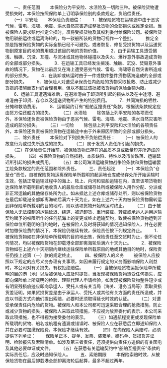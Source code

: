 
 


　　一、责任范围
　　本保险分为平安险、水渍险及一切险三种。被保险货物遭受损失时，本保险按照保险单上订明承保险别的条款规定，负赔偿责任。
　　（一）平安险
　　本保险负责赔偿：
　　1．被保险货物在运输途中由于恶劣气候，雷电、海啸、地震、洪水自然灾害造成整批货物的全部损失或推定全损。当被保险人要求赔付推定全损时，须将受损货物及其权利委付给保险公司。被保险货物用驳船运往或运离海轮的，每一驳船所装的货物可视作一个整批。
　　推定全损是指被保险货物的实际全损已经不可避免，或者恢复、修复受损货物以及运送货物到原定目的地的费用超过该目的地的货物价值。
　　2．由于运输工具遭受搁浅、触礁、沉没、互撞、与流冰或其他物体碰撞以及失火、爆炸意外事故造成货物的全部或部分损失。
　　3．在运输工具已经发生搁浅、触礁、沉没、焚毁意外事故的情况下，货物在此前后又在海上遭受恶劣气候、雷电、海啸等自然灾害所造成的部分损失。
　　4．在装卸或转运时由于一件或数件整件货物落海造成的全部或部分损失。
　　5．被保险人对遭受承保责任内危险的货物采取抢救、防止或减少货损的措施而支付的合理费用，但以不超过该批被救货物的保险金额为限。
　　6．运输工具遭遇海难后，在避难港由于卸货所引起的损失以及在中途港、避难港由于卸货、存仓以及运送货物所产生的特别费用。
　　7．共同海损的牺牲、分摊和救助费用。
　　8．运输契约订有“船舶互撞责任”条款，根据该条款规定应由货方偿还船方的损失。
　　（二）水渍险
　　除包括上列平安险的各项责任外，本保险还负责被保险货物由于恶劣气候、雷电、海啸、地震、洪水自然灾害所造成的部分损失。
　　（三）一切险
　　除包括上列平安险和水渍险的各项责任外，本保险还负责被保险货物在运输途中由于外来原因所致的全部或部分损失。
　　二、除外责任
　　本保险对下列损失不负赔偿责任：
　　（一）被保险人的故意行为或过失所造成的损失。
　　（二）属于发货人责任所引起的损失。
　　（三）在保险责任开始前，被保险货物已存在的品质不良或数量短差所造成的损失。
　　（四）被保险货物的自然损耗、本质缺陷、特性以及市价跌落、运输延迟所引起的损失或费用。
　　（五）本公司海洋运输货物战争险条款和货物运输罢工险条款规定的责任范围和除外责任。
　　三、责任起讫
　　（一）本保险负“仓至仓”责任，自被保险货物运离保险单所载明的起运地仓库或储存处所开始运输时生效，包括正常运输过程中的海上、陆上、内河和驳船运输在内，直至该项货物到达保险单所载明目的地收货人的最后仓库或储存处所或被保险人用作分配、分派或非正常运输的其他储存处所为止。如未抵达上述仓库或储存处所，则以被保险货物在最后卸载港全部卸离海轮后满六十天为止。如在上述六十天内被保险货物需转运到非保险单所载明的目的地时，则以该项货物开始转运时终止。
　　（二）由于被保险人无法控制的运输延迟、绕道、被迫卸货、重行装载、转载或承运人运用运输契约赋予的权限所作的任何航海上的变更或终止运输契约，致使被保险货物运到非保险单位所载明的目的地时，在被保险人及时将获知的情况通知保险人，并在必要时加缴保险费的情况下，本保险仍继续有效，保险责任按下列规定终止。
　　1．被保险货物如在非保险单所载明的目的地出售，保险责任至交货时为止，但不论任何情况，均以被保险货物在卸载港全部卸离海轮后满六十天为止。
　　2．被保险货物如在上述六十天期限内继续运往保险单所载原目的地或其他目的地时，保险责任仍按上述第（一）款的规定终止。
　　四、被保险人的义务
　　被保险人应按照以下规定的应尽义务办理有关事项，如因未履行规定的义务而影响保险人利益时，本公司对有关损失，有权拒绝赔偿。
　　（一）当被保险货物运抵保险单所载明的目的港（地）以后被保险人应及时提货，当发现被保险货物遭受任何损失，应即向保险单上所载明的检验、理赔代理人申请检验，如发现被保险货物整件短少或有明显残损痕迹应即向承运人、受托人或有关当局（海关、港务当局等）索取货损货差证明。如果货损货差是由于承运人、受托人或其他有关方面的责任所造成，并应以书面方式向他们提出索赔，必要时还须取得延长时效的认证。
　　（二）对遭受承保责任内危险的货物。被保险人和本公司都可迅速采取合理的抢救措施，防止或减少货物的损失，被保险人采取此项措施，不应视为放弃委付的表示，本公司采取此项措施，也不得视为接受委付的表示。
　　（三）如遇航程变更或发现保险单所载明的货物、船名或航程有遗漏或错误时、被保险人应在获悉后立即通知保险人并在必要时加缴保险费，本保险才继续有效。
　　（四）在向保险人索赔时，必须提供下列单证：
　　保险单正本、提单、发票、装箱单、磅码单、货损货差证明、检验报告及索赔清单。如涉及第三者责任，还须提供向责任方追偿的有关函电及其他必要单证或文件。
　　（五）在获悉有关运输契约中“船舶互撞责任”条款的实际责任后，应及时通知保险人。
　　五、索赔期限
　　本保险索赔时效，从被保险货物在最后卸载港全部卸离海轮后起算，最多不超过两年。 


 


 

 
 
 
 
 
  


  
 

  


  


  
 
 
 
 

